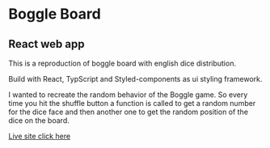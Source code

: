 # Boggle Board

## React web app

This is a reproduction of boggle board with english dice distribution.

Build with React, TypScript and Styled-components as ui styling framework.

I wanted to recreate the random behavior of the Boggle game. So every time
you hit the shuffle button a function is called to get a random number for 
the dice face and then another one to get the random position of the dice 
on the board.

[Live site click here](test-hosting-51df7.web.app)
